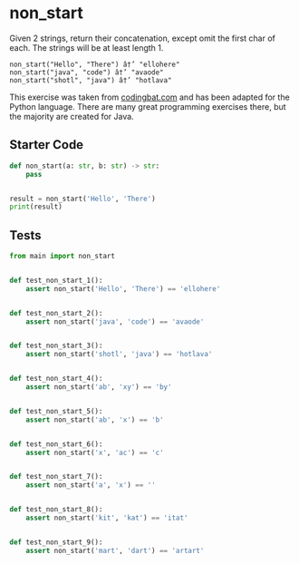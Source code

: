 # non_start





Given 2 strings, return their concatenation, except omit the first char of each. The strings will be at least length 1.

```
non_start("Hello", "There") â†’ "ellohere"
non_start("java", "code") â†’ "avaode"
non_start("shotl", "java") â†’ "hotlava"
```

This exercise was taken from [codingbat.com](https://codingbat.com/prob/p143825) and has been adapted for the Python language. There are many great programming exercises there, but the majority are created for Java.

## Starter Code
```python
def non_start(a: str, b: str) -> str:
    pass


result = non_start('Hello', 'There')
print(result)
```

## Tests
```python
from main import non_start


def test_non_start_1():
    assert non_start('Hello', 'There') == 'ellohere'


def test_non_start_2():
    assert non_start('java', 'code') == 'avaode'


def test_non_start_3():
    assert non_start('shotl', 'java') == 'hotlava'


def test_non_start_4():
    assert non_start('ab', 'xy') == 'by'


def test_non_start_5():
    assert non_start('ab', 'x') == 'b'


def test_non_start_6():
    assert non_start('x', 'ac') == 'c'


def test_non_start_7():
    assert non_start('a', 'x') == ''


def test_non_start_8():
    assert non_start('kit', 'kat') == 'itat'


def test_non_start_9():
    assert non_start('mart', 'dart') == 'artart'
```
